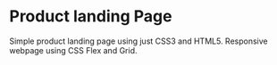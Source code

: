 # Product landing Page
Simple product landing page using just CSS3 and HTML5.
Responsive webpage using CSS Flex and Grid.
